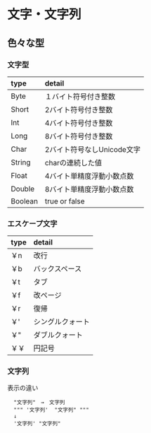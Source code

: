 # 文字・文字列
## 色々な型  
### 文字型
|type |detail |
|:---------|:---------|  
| Byte | １バイト符号付き整数 |
| Short | 2バイト符号付き整数 |
| Int | 4バイト符号付き整数 |
| Long | 8バイト符号付き整数 |
| Char | 2バイト符号なしUnicode文字 |
| String | charの連続した値 |
| Float | 4バイト単精度浮動小数点数 |
| Double | 8バイト単精度浮動小数点数 |
| Boolean | true or false |

### エスケープ文字  

|type |detail |
|:---------|:---------|
| ￥n | 改行 |
| ￥b | バックスペース |
| ￥t | タブ |
| ￥f | 改ページ |
| ￥r | 復帰 |
| ￥' | シングルクォート |
| ￥" | ダブルクォート |
| ￥￥ | 円記号 |

### 文字列
表示の違い  
```
  "文字列"　→　文字列
  """ '文字列'  "文字列" """
  ↓
  '文字列' "文字列"
```
